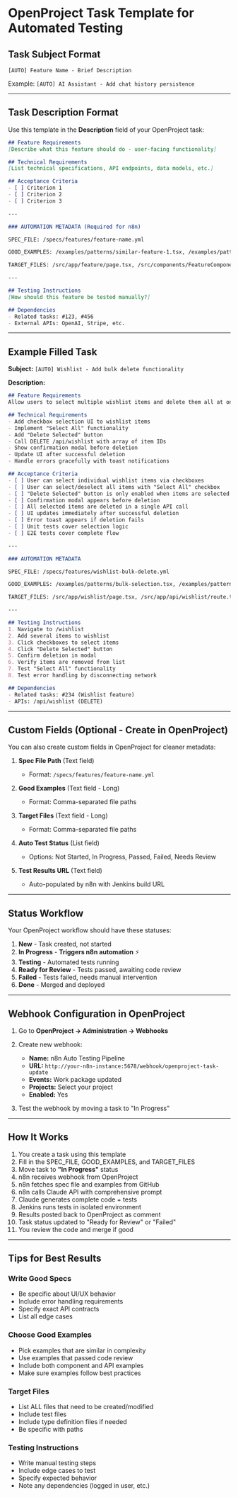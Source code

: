 # OpenProject Task Template for Automated Testing

## Task Subject Format
```
[AUTO] Feature Name - Brief Description
```

Example: `[AUTO] AI Assistant - Add chat history persistence`

---

## Task Description Format

Use this template in the **Description** field of your OpenProject task:

```markdown
## Feature Requirements
[Describe what this feature should do - user-facing functionality]

## Technical Requirements
[List technical specifications, API endpoints, data models, etc.]

## Acceptance Criteria
- [ ] Criterion 1
- [ ] Criterion 2
- [ ] Criterion 3

---

### AUTOMATION METADATA (Required for n8n)

SPEC_FILE: /specs/features/feature-name.yml

GOOD_EXAMPLES: /examples/patterns/similar-feature-1.tsx, /examples/patterns/similar-feature-2.tsx

TARGET_FILES: /src/app/feature/page.tsx, /src/components/FeatureComponent.tsx, /src/app/api/feature/route.ts

---

## Testing Instructions
[How should this feature be tested manually?]

## Dependencies
- Related tasks: #123, #456
- External APIs: OpenAI, Stripe, etc.
```

---

## Example Filled Task

**Subject:** `[AUTO] Wishlist - Add bulk delete functionality`

**Description:**
```markdown
## Feature Requirements
Allow users to select multiple wishlist items and delete them all at once with a single button click.

## Technical Requirements
- Add checkbox selection UI to wishlist items
- Implement "Select All" functionality
- Add "Delete Selected" button
- Call DELETE /api/wishlist with array of item IDs
- Show confirmation modal before deletion
- Update UI after successful deletion
- Handle errors gracefully with toast notifications

## Acceptance Criteria
- [ ] User can select individual wishlist items via checkboxes
- [ ] User can select/deselect all items with "Select All" checkbox
- [ ] "Delete Selected" button is only enabled when items are selected
- [ ] Confirmation modal appears before deletion
- [ ] All selected items are deleted in a single API call
- [ ] UI updates immediately after successful deletion
- [ ] Error toast appears if deletion fails
- [ ] Unit tests cover selection logic
- [ ] E2E tests cover complete flow

---

### AUTOMATION METADATA

SPEC_FILE: /specs/features/wishlist-bulk-delete.yml

GOOD_EXAMPLES: /examples/patterns/bulk-selection.tsx, /examples/patterns/confirmation-modal.tsx, /src/app/cart/page.tsx

TARGET_FILES: /src/app/wishlist/page.tsx, /src/app/api/wishlist/route.ts, /src/components/wishlist/BulkDeleteModal.tsx

---

## Testing Instructions
1. Navigate to /wishlist
2. Add several items to wishlist
3. Click checkboxes to select items
4. Click "Delete Selected" button
5. Confirm deletion in modal
6. Verify items are removed from list
7. Test "Select All" functionality
8. Test error handling by disconnecting network

## Dependencies
- Related tasks: #234 (Wishlist feature)
- APIs: /api/wishlist (DELETE)
```

---

## Custom Fields (Optional - Create in OpenProject)

You can also create custom fields in OpenProject for cleaner metadata:

1. **Spec File Path** (Text field)
   - Format: `/specs/features/feature-name.yml`

2. **Good Examples** (Text field - Long)
   - Format: Comma-separated file paths

3. **Target Files** (Text field - Long)
   - Format: Comma-separated file paths

4. **Auto Test Status** (List field)
   - Options: Not Started, In Progress, Passed, Failed, Needs Review

5. **Test Results URL** (Text field)
   - Auto-populated by n8n with Jenkins build URL

---

## Status Workflow

Your OpenProject workflow should have these statuses:

1. **New** - Task created, not started
2. **In Progress** - **Triggers n8n automation** ⚡
3. **Testing** - Automated tests running
4. **Ready for Review** - Tests passed, awaiting code review
5. **Failed** - Tests failed, needs manual intervention
6. **Done** - Merged and deployed

---

## Webhook Configuration in OpenProject

1. Go to **OpenProject → Administration → Webhooks**
2. Create new webhook:
   - **Name:** n8n Auto Testing Pipeline
   - **URL:** `http://your-n8n-instance:5678/webhook/openproject-task-update`
   - **Events:** Work package updated
   - **Projects:** Select your project
   - **Enabled:** Yes

3. Test the webhook by moving a task to "In Progress"

---

## How It Works

1. You create a task using this template
2. Fill in the SPEC_FILE, GOOD_EXAMPLES, and TARGET_FILES
3. Move task to **"In Progress"** status
4. n8n receives webhook from OpenProject
5. n8n fetches spec file and examples from GitHub
6. n8n calls Claude API with comprehensive prompt
7. Claude generates complete code + tests
8. Jenkins runs tests in isolated environment
9. Results posted back to OpenProject as comment
10. Task status updated to "Ready for Review" or "Failed"
11. You review the code and merge if good

---

## Tips for Best Results

### Write Good Specs
- Be specific about UI/UX behavior
- Include error handling requirements
- Specify exact API contracts
- List all edge cases

### Choose Good Examples
- Pick examples that are similar in complexity
- Use examples that passed code review
- Include both component and API examples
- Make sure examples follow best practices

### Target Files
- List ALL files that need to be created/modified
- Include test files
- Include type definition files if needed
- Be specific with paths

### Testing Instructions
- Write manual testing steps
- Include edge cases to test
- Specify expected behavior
- Note any dependencies (logged in user, etc.)

